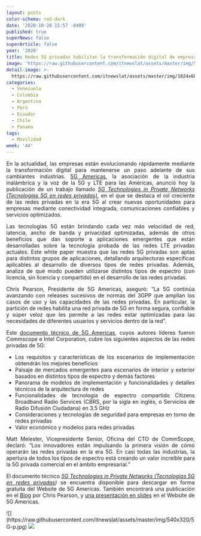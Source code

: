 ```yaml
---
layout: posts
color-schema: red-dark
date: '2020-10-28 15:57 -0400'
published: true
superNews: false
superArticle: false
year: '2020'
title: Redes 5G privadas habilitan la transformación digital de empresas
image: 'https://raw.githubusercontent.com/itnewslat/assets/master/img/540x320/5G-p.jpg'
detail-image: >-
  https://raw.githubusercontent.com/itnewslat/assets/master/img/1024x680/5G-g.jpg
categories:
  - Venezuela
  - Colombia
  - Argentina
  - Perú
  - Ecuador
  - Chile
  - Panama
tags:
  - Movilidad
week: '44'
---
```

<p style="text-align: justify;">En la actualidad, las empresas están evolucionando rápidamente mediante la transformación digital para mantenerse un paso adelante de sus cambiantes industrias. <a href="https://5gamericas.us10.list-manage.com/track/click?u=9da76cc577fd2f2315e16d8db&amp;id=48b4e83f7f&amp;e=6794899ec1">5G Americas</a>, la asociación de la industria inalámbrica y la voz de la 5G y LTE para las Américas, anunció hoy la publicación de un trabajo llamado <a href="https://5gamericas.us10.list-manage.com/track/click?u=9da76cc577fd2f2315e16d8db&amp;id=13d3296c2d&amp;e=6794899ec1"><em>5G Technologies in Private Networks (Tecnologías 5G en redes privadas)</em></a><em>,</em> en el que se destaca el rol creciente de las redes privadas en la era 5G al crear nuevas oportunidades para empresas mediante conectividad integrada, comunicaciones confiables y servicios optimizados.</p>
<p style="text-align: justify;">Las tecnologías 5G están brindando cada vez más velocidad de red, latencia, ancho de banda y privacidad optimizadas, además de otros beneficios que dan soporte a aplicaciones emergentes que están desarrolladas sobre la tecnología probada de las redes LTE privadas actuales. Este white paper muestra que las redes 5G privadas son aptas para distintos grupos de aplicaciones, detallando arquitecturas específicas aplicables al desarrollo de diversos tipos de redes privadas. Además, analiza de qué modo pueden utilizarse distintos tipos de espectro (con licencia, sin licencia y compartido) en el desarrollo de las redes privadas.</p>
<p style="text-align: justify;">Chris Pearson, Presidente de 5G Americas, aseguró: “La 5G continúa avanzando con releases sucesivos de normas del 3GPP que amplían los casos de uso y las capacidades de las redes privadas. En particular, la partición de redes habilita una red privada de 5G en forma segura, confiable y súper veloz que les permite a las redes estar optimizadas para las necesidades de diferentes usuarios y servicios dentro de la red”.</p>
<p style="text-align: justify;">Este <a href="https://5gamericas.us10.list-manage.com/track/click?u=9da76cc577fd2f2315e16d8db&amp;id=7c685bce39&amp;e=6794899ec1">documento técnico de 5G Americas</a>, cuyos autores líderes fueron Commscope e Intel Corporation, cubre los siguientes aspectos de las redes privadas de 5G:</p>
<ul style="text-align: justify;">
	<li>Los requisitos y características de los escenarios de implementación obtendrán los mejores beneficios</li>
	<li>Paisaje de mercados emergentes para escenarios de interior y exterior basados en distintos tipos de espectro y demás factores</li>
	<li>Panorama de modelos de implementación y funcionalidades y detalles técnicos de la arquitectura de redes</li>
	<li>Funcionalidades de tecnología de espectro compartido Citizens Broadband Radio Services (CBRS, por la sigla en inglés, o Servicios de Radio Difusión Ciudadana) en 3.5 GHz</li>
	<li>Consideraciones y tecnologías de seguridad para empresas en torno de redes privadas</li>
	<li>Valor económico y modelos para redes privadas</li>
</ul>
<p style="text-align: justify;">Matt Melester, Vicepresidente Senior, Oficina del CTO de CommScope, declaró: “Los innovadores están impulsando la primera visión de cómo operarán las redes privadas en la era 5G. En casi todas las industrias, la apertura de todos los tipos de espectro está creando un valor increíble para la 5G privada comercial en el ámbito empresarial.”</p>
<p style="text-align: justify;">El documento técnico <a href="https://5gamericas.us10.list-manage.com/track/click?u=9da76cc577fd2f2315e16d8db&amp;id=37dd8781a1&amp;e=6794899ec1"><em>5G Technologies in Private Networks (Tecnologías 5G en redes privadas</em></a><em>)</em> se encuentra disponible para descargar en forma gratuita del Website de 5G Americas. También encontrará una publicación en el <a href="https://5gamericas.us10.list-manage.com/track/click?u=9da76cc577fd2f2315e16d8db&amp;id=6c3bcd940e&amp;e=6794899ec1">Blog</a> por Chris Pearson, y <a href="https://5gamericas.us10.list-manage.com/track/click?u=9da76cc577fd2f2315e16d8db&amp;id=c04c759acd&amp;e=6794899ec1">una presentación en slides</a> en el Website de 5G Americas.</p>
![](https://raw.githubusercontent.com/itnewslat/assets/master/img/540x320/5G-p.jpg)

<img src="https://tracker.metricool.com/c3po.jpg?hash=56f88a41e39ab42c063cc51676587a04"/>